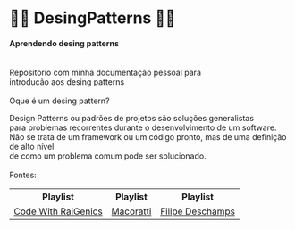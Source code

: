 
#  🐱‍💻 DesingPatterns 🐱‍💻
<h4>Aprendendo desing patterns</h4><br>
Repositorio com minha documentação pessoal para<br>
introdução aos desing patterns
<br><br>
Oque é um desing pattern?

Design Patterns ou padrões de projetos são soluções generalistas<br> 
para problemas recorrentes durante o desenvolvimento de um software.<br> 
Não se trata de um framework ou um código pronto, mas de uma definição de alto nível<br> 
de como um problema comum pode ser solucionado.
<br><br>
Fontes:
<table>
  <tr>
    <th>Playlist</th>
    <th>Playlist</th>
    <th>Playlist</th>
  </tr>
  <tr>
    <td><a href="https://www.youtube.com/playlist?list=PLJ4k1IC8GhW1L7fOWe238fetknEfBmG1I">Code With RaiGenics</></td>
    <td><a href="https://www.youtube.com/watch?v=CDZniFqC4cI&list=PL_xlJum5pRdD_TEiWf9jK4Ozzg8VJyDSe&index=5">Macoratti<a/></td>
    <td><a href="https://www.youtube.com/watch?v=0sTfIZvjYJk&list=PLMdYygf53DP5SVQQrkKCVWDS0TwYLVitL">Filipe Deschamps<a/></td>
  </tr>
</table>

